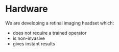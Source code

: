 # Hardware

We are developing a retinal imaging headset which:

- does not require a trained operator
- is non-invasive
- gives instant results
